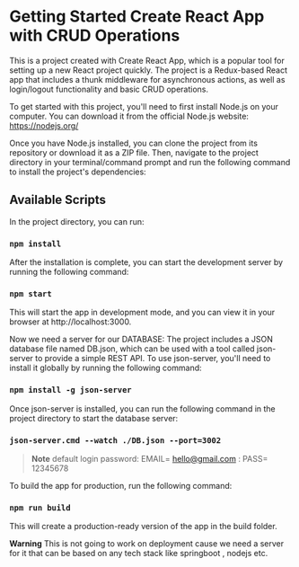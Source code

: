 # Getting Started Create React App with CRUD Operations

This is a project created with Create React App, which is a popular tool for setting up a new React project quickly. The project is a Redux-based React app that includes a thunk middleware for asynchronous actions, as well as login/logout functionality and basic CRUD operations.

To get started with this project, you'll need to first install Node.js on your computer. You can download it from the official Node.js website: https://nodejs.org/

Once you have Node.js installed, you can clone the project from its repository or download it as a ZIP file. Then, navigate to the project directory in your terminal/command prompt and run the following command to install the project's dependencies:


## Available Scripts

In the project directory, you can run:

### `npm install`

After the installation is complete, you can start the development server by running the following command:

### `npm start`

This will start the app in development mode, and you can view it in your browser at http://localhost:3000.

Now we need a server for our DATABASE:
The project includes a JSON database file named DB.json, which can be used with a tool called json-server to provide a simple REST API. To use json-server, you'll need to install it globally by running the following command:


### `npm install -g json-server`

Once json-server is installed, you can run the following command in the project directory to start the database server:

### `json-server.cmd --watch ./DB.json --port=3002`


>**Note**
>default login password: EMAIL= hello@gmail.com : PASS= 12345678


To build the app for production, run the following command:

### `npm run build`

This will create a production-ready version of the app in the build folder.

**Warning**
This is not going to work on deployment cause we need a server for it that can be based on any tech stack like springboot , nodejs etc.
